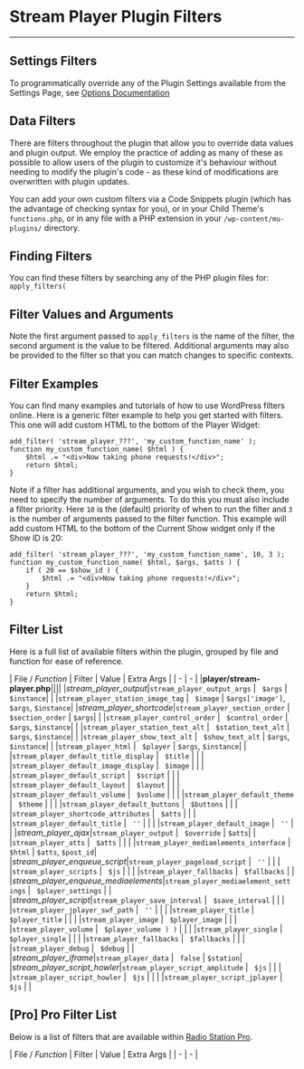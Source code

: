 # Stream Player Plugin Filters

***

## Settings Filters

To programmatically override any of the Plugin Settings available from the Settings Page, see [Options Documentation](./Options.md) 

## Data Filters

There are filters throughout the plugin that allow you to override data values and plugin output. We employ the practice of adding as many of these as possible to allow users of the plugin to customize it's behaviour without needing to modify the plugin's code - as these kind of modifications are overwritten with plugin updates.

You can add your own custom filters via a Code Snippets plugin (which has the advantage of checking syntax for you), or in your Child Theme's `functions.php`, or in any file with a PHP extension in your `/wp-content/mu-plugins/` directory. 

## Finding Filters

You can find these filters by searching any of the PHP plugin files for: `apply_filters(`

## Filter Values and Arguments

Note the first argument passed to `apply_filters` is the name of the filter, the second argument is the value to be filtered. Additional arguments may also be provided to the filter so that you can match changes to specific contexts.

## Filter Examples

You can find many examples and tutorials of how to use WordPress filters online. Here is a generic filter example to help you get started with filters. This one will add custom HTML to the bottom of the Player Widget:

```
add_filter( 'stream_player_???', 'my_custom_function_name' );
function my_custom_function_name( $html ) {
    $html .= "<div>Now taking phone requests!</div>";
    return $html;
}
```

Note if a filter has additional arguments, and you wish to check them, you need to specify the number of arguments. To do this you must also include a filter priority. Here `10` is the (default) priority of when to run the filter and `3` is the number of arguments passed to the filter function. This example will add custom HTML to the bottom of the Current Show widget only if the Show ID is 20:

```
add_filter( 'stream_player_???', 'my_custom_function_name', 10, 3 );
function my_custom_function_name( $html, $args, $atts ) {
    if ( 20 == $show_id ) {
        $html .= "<div>Now taking phone requests!</div>";
    }
    return $html;
}
```

## Filter List

Here is a full list of available filters within the plugin, grouped by file and function for ease of reference. 

| File / *Function* | Filter | Value | Extra Args |
| - | - |
|**player/stream-player.php**||||
|*stream_player_output*|`stream_player_output_args` | ` $args` | `$instance`|
| |`stream_player_station_image_tag` | ` $image` | `$args['image']`, `$args`, `$instance`|
|*stream_player_shortcode*|`stream_player_section_order` | ` $section_order` | `$args`|
| |`stream_player_control_order` | ` $control_order` | `$args`, `$instance`|
| |`stream_player_station_text_alt` | ` $station_text_alt` | `$args`, `$instance`|
| |`stream_player_show_text_alt` | ` $show_text_alt` | `$args`, `$instance`|
| |`stream_player_html` | ` $player` | `$args`, `$instance`|
| |`stream_player_default_title_display` | ` $title` | |
| |`stream_player_default_image_display` | ` $image` | |
| |`stream_player_default_script` | ` $script` | |
| |`stream_player_default_layout` | ` $layout` | |
| |`stream_player_default_volume` | ` $volume` | |
| |`stream_player_default_theme` | ` $theme` | |
| |`stream_player_default_buttons` | ` $buttons` | |
| |`stream_player_shortcode_attributes` | ` $atts` | |
| |`stream_player_default_title` | ` ''` | |
| |`stream_player_default_image` | ` ''` | |
|*stream_player_ajax*|`stream_player_output` | ` $override` | `$atts`|
| |`stream_player_atts` | ` $atts` | |
| |`stream_player_mediaelements_interface` | ` $html` | `$atts`, `$post_id`|
|*stream_player_enqueue_script*|`stream_player_pageload_script` | ` ''` | |
| |`stream_player_scripts` | ` $js` | |
| |`stream_player_fallbacks` | ` $fallbacks` | |
|*stream_player_enqueue_mediaelements*|`stream_player_mediaelement_settings` | ` $player_settings` | |
|*stream_player_script*|`stream_player_save_interval` | ` $save_interval` | |
| |`stream_player_jplayer_swf_path` | ` ''` | |
| |`stream_player_title` | ` $player_title` | |
| |`stream_player_image` | ` $player_image` | |
| |`stream_player_volume` | ` $player_volume ) )` | |
| |`stream_player_single` | ` $player_single` | |
| |`stream_player_fallbacks` | ` $fallbacks` | |
| |`stream_player_debug` | ` $debug` | |
|*stream_player_iframe*|`stream_player_data` | ` false` | `$station`|
|*stream_player_script_howler*|`stream_player_script_amplitude` | ` $js` | |
| |`stream_player_script_howler` | ` $js` | |
| |`stream_player_script_jplayer` | ` $js` | |


## [Pro] Pro Filter List

Below is a list of filters that are available within [Radio Station Pro](https://radiostation.pro).

| File / *Function* | Filter | Value | Extra Args |
| - | - |

